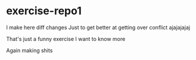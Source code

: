 # exercise-repo1


I make here diff changes
Just to get better at getting over conflict
ajajajajaj

That's just a funny exercise
I want to know more 


Again making shits

